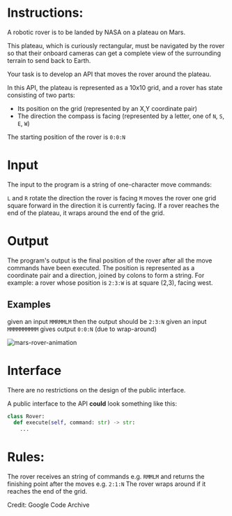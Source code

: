 # Instructions:

A robotic rover is to be landed by NASA on a plateau on Mars.

This plateau, which is curiously rectangular, must be navigated by the rover so that their onboard cameras can get a complete view of the surrounding terrain to send back to Earth.

Your task is to develop an API that moves the rover around the plateau.

In this API, the plateau is represented as a 10x10 grid, and a rover has state consisting of two parts:

- Its position on the grid (represented by an X,Y coordinate pair)
- The direction the compass is facing (represented by a letter, one of  `N`, `S`, `E`, `W`)

The starting position of the rover is `0:0:N`

# Input

The input to the program is a string of one-character move commands:

`L` and `R` rotate the direction the rover is facing
`M` moves the rover one grid square forward in the direction it is currently facing.
If a rover reaches the end of the plateau, it wraps around the end of the grid.

# Output

The program's output is the final position of the rover after all the move commands have been executed. The position is represented as a coordinate pair and a direction, joined by colons to form a string. For example: a rover whose position is `2:3:W` is at square (2,3), facing west.

## Examples
given an input `MMRMMLM` then the output should be `2:3:N`
given an input `MMMMMMMMMM` gives output `0:0:N` (due to wrap-around)

![mars-rover-animation](https://www.codurance.com/hs-fs/hubfs/MarsRoverAnimation.gif?width=1298&name=MarsRoverAnimation.gif)

# Interface

There are no restrictions on the design of the public interface.

A public interface to the API **could** look something like this:

```python
class Rover:
  def execute(self, command: str) -> str:
    ...
```

# Rules:
The rover receives an string of commands e.g. `RMMLM` and returns the finishing point after the moves e.g. `2:1:N`
The rover wraps around if it reaches the end of the grid.

Credit: Google Code Archive
